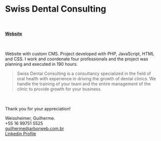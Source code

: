 # Swiss Dental Consulting
<br />

#### [Website](http://swissdentalconsulting.com)
<br />

Website with custom CMS.
Project developed with PHP, JavaScript, HTML and CSS. I work and coordenate four professionals and the project was planning and executed in 190 hours.
<br />

> Swiss Dental Consulting is a consultancy specialized in the field of oral health with experience in driving the growth of dental clinics. We handle the training of your team and the entire management of the clinic to provide growth for your business.

<br /><br />Thank you for your appreciation!

Weissheimer, Guilherme.<br />
+55 16 99751 5525<br />
guilherme@arborweb.com.br<br />
[Linkedin Profile](https://www.linkedin.com/in/guilherme-weissheimer-400868131/?locale=en_US)